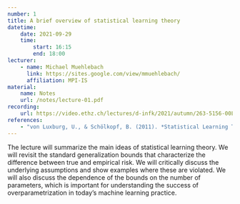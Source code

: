 ```yaml
---
number: 1
title: A brief overview of statistical learning theory
datetime:
    date: 2021-09-29
    time: 
        start: 16:15
        end: 18:00
lecturer: 
    - name: Michael Muehlebach
      link: https://sites.google.com/view/mmuehlebach/
      affiliation: MPI-IS
material: 
    name: Notes
    url: /notes/lecture-01.pdf
recording:
    url: https://video.ethz.ch/lectures/d-infk/2021/autumn/263-5156-00L/a1ba36a7-b9d9-4d8e-a400-9d5a64da0e86.html
references:
    - "von Luxburg, U., & Schölkopf, B. (2011). *Statistical Learning Theory: Models, Concepts, and Results.* In: *Handbook of the History of Logic, Volume 10: Inductive Logic* (pp. 651–706). Amsterdam: Elsevier. DOI:&nbsp;[10.1016/b978-0-444-52936-7.50016-1](https://doi.org/10.1016/b978-0-444-52936-7.50016-1)." 
---
```


The lecture will summarize the main ideas of statistical learning theory. 
We will revisit the standard generalization bounds that characterize the difference between true and empirical risk. 
We will critically discuss the underlying assumptions and show examples where these are violated. 
We will also discuss the dependence of the bounds on the number of parameters, which is important for understanding the success of overparametrization in today’s machine learning practice.